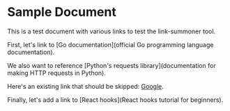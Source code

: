 # Sample Document

This is a test document with various links to test the link-summoner tool.

First, let's link to [Go documentation](official Go programming language documentation).

We also want to reference [Python's requests library](documentation for making HTTP requests in Python).

Here's an existing link that should be skipped: [Google](https://www.google.com).

Finally, let's add a link to [React hooks](React hooks tutorial for beginners).